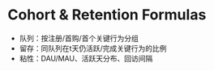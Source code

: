 # Cohort & Retention Formulas

- 队列：按注册/首购/首个关键行为分组
- 留存：同队列在t天仍活跃/完成关键行为的比例
- 粘性：DAU/MAU、活跃天分布、回访间隔
